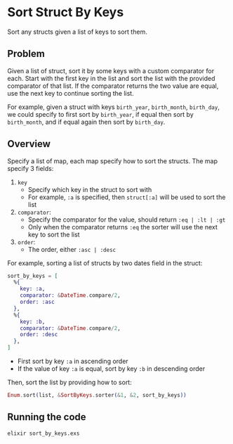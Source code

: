 # Sort Struct By Keys

Sort any structs given a list of keys to sort them.

## Problem

Given a list of struct, sort it by some keys with a custom comparator for each.
Start with the first key in the list and sort the list with the provided
comparator of that list. If the comparator returns the two value are equal, use
the next key to continue sorting the list.

For example, given a struct with keys `birth_year`, `birth_month`, `birth_day`,
we could specify to first sort by `birth_year`, if equal then sort by
`birth_month`, and if equal again then sort by `birth_day`.

## Overview

Specify a list of map, each map specify how to sort the structs. The map specify
3 fields:

1. `key`
   - Specify which key in the struct to sort with
   - For example, `:a` is specified, then `struct[:a]` will be used to sort the list
2. `comparator`:
   - Specify the comparator for the value, should return `:eq | :lt | :gt`
   - Only when the comparator returns `:eq` the sorter will use the next key to sort the list
3. `order`:
   - The order, either `:asc | :desc`

For example, sorting a list of structs by two dates field in the struct:

```elixir
sort_by_keys = [
  %{
    key: :a,
    comparator: &DateTime.compare/2,
    order: :asc
  },
  %{
    key: :b,
    comparator: &DateTime.compare/2,
    order: :desc
  },
]
```

- First sort by key `:a` in ascending order
- If the value of key `:a` is equal, sort by key `:b` in descending order

Then, sort the list by providing how to sort:

```elixir
Enum.sort(list, &SortByKeys.sorter(&1, &2, sort_by_keys))
```

## Running the code

```
elixir sort_by_keys.exs
```
